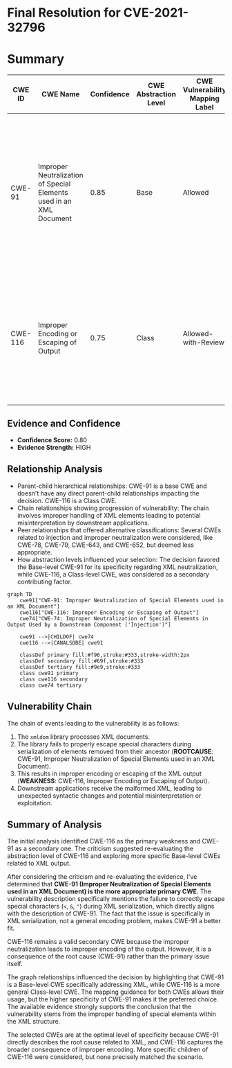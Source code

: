 # Final Resolution for CVE-2021-32796

# Summary
| CWE ID | CWE Name | Confidence | CWE Abstraction Level | CWE Vulnerability Mapping Label | CWE-Vulnerability Mapping Notes |
|---|---|---|---|---|---|
| CWE-91 | Improper Neutralization of Special Elements used in an XML Document | 0.85 | Base | Allowed | Primary CWE: The product does not properly neutralize special elements that are used in XML, allowing attackers to modify the syntax, content, or commands of the XML before it is processed by an end system. |
| CWE-116 | Improper Encoding or Escaping of Output | 0.75 | Class | Allowed-with-Review | Secondary Candidate: The product prepares a structured message for communication with another component, but encoding or escaping of the data is either missing or done incorrectly. |

## Evidence and Confidence

*   **Confidence Score:** 0.80
*   **Evidence Strength:** HIGH

## Relationship Analysis
- Parent-child hierarchical relationships: CWE-91 is a base CWE and doesn't have any direct parent-child relationships impacting the decision. CWE-116 is a Class CWE.
- Chain relationships showing progression of vulnerability: The chain involves improper handling of XML elements leading to potential misinterpretation by downstream applications.
- Peer relationships that offered alternative classifications: Several CWEs related to injection and improper neutralization were considered, like CWE-78, CWE-79, CWE-643, and CWE-652, but deemed less appropriate.
- How abstraction levels influenced your selection: The decision favored the Base-level CWE-91 for its specificity regarding XML neutralization, while CWE-116, a Class-level CWE, was considered as a secondary contributing factor.

```mermaid
graph TD
    cwe91["CWE-91: Improper Neutralization of Special Elements used in an XML Document"]
    cwe116["CWE-116: Improper Encoding or Escaping of Output"]
    cwe74["CWE-74: Improper Neutralization of Special Elements in Output Used by a Downstream Component ('Injection')"]

    cwe91 -->|CHILDOF| cwe74
    cwe116 -->|CANALSOBE| cwe91
    
    classDef primary fill:#f96,stroke:#333,stroke-width:2px
    classDef secondary fill:#69f,stroke:#333
    classDef tertiary fill:#9e9,stroke:#333
    class cwe91 primary
    class cwe116 secondary
    class cwe74 tertiary
```

## Vulnerability Chain
The chain of events leading to the vulnerability is as follows:
1.  The `xmldom` library processes XML documents.
2.  The library fails to properly escape special characters during serialization of elements removed from their ancestor (**ROOTCAUSE**: CWE-91, Improper Neutralization of Special Elements used in an XML Document).
3.  This results in improper encoding or escaping of the XML output (**WEAKNESS**: CWE-116, Improper Encoding or Escaping of Output).
4.  Downstream applications receive the malformed XML, leading to unexpected syntactic changes and potential misinterpretation or exploitation.

## Summary of Analysis
The initial analysis identified CWE-116 as the primary weakness and CWE-91 as a secondary one. The criticism suggested re-evaluating the abstraction level of CWE-116 and exploring more specific Base-level CWEs related to XML output.

After considering the criticism and re-evaluating the evidence, I've determined that **CWE-91 (Improper Neutralization of Special Elements used in an XML Document) is the more appropriate primary CWE**. The vulnerability description specifically mentions the failure to correctly escape special characters (`<`, `&`, `"`) during XML serialization, which directly aligns with the description of CWE-91. The fact that the issue is specifically in XML serialization, not a general encoding problem, makes CWE-91 a better fit.

CWE-116 remains a valid secondary CWE because the improper neutralization leads to improper encoding of the output. However, it is a consequence of the root cause (CWE-91) rather than the primary issue itself.

The graph relationships influenced the decision by highlighting that CWE-91 is a Base-level CWE specifically addressing XML, while CWE-116 is a more general Class-level CWE. The mapping guidance for both CWEs allows their usage, but the higher specificity of CWE-91 makes it the preferred choice. The available evidence strongly supports the conclusion that the vulnerability stems from the improper handling of special elements within the XML structure.

The selected CWEs are at the optimal level of specificity because CWE-91 directly describes the root cause related to XML, and CWE-116 captures the broader consequence of improper encoding. More specific children of CWE-116 were considered, but none precisely matched the scenario.